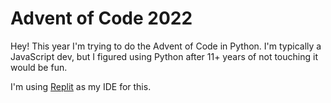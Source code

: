 # Advent of Code 2022
Hey! This year I'm trying to do the Advent of Code in Python. I'm typically a JavaScript dev, but I figured using Python after 11+ years of not touching it would be fun.

I'm using [Replit](https://replit.com/@kaylasween/AdventOfCode2022) as my IDE for this.